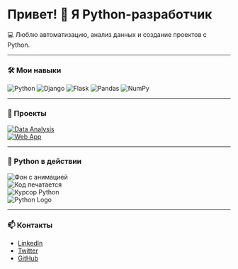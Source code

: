# Привет! 👋 Я Python-разработчик

💻 Люблю автоматизацию, анализ данных и создание проектов с Python.  

---

### 🛠 Мои навыки
![Python](https://img.shields.io/badge/Python-🐍-3776AB?style=for-the-badge) 
![Django](https://img.shields.io/badge/Django-092E20?style=for-the-badge) 
![Flask](https://img.shields.io/badge/Flask-000000?style=for-the-badge) 
![Pandas](https://img.shields.io/badge/Pandas-150458?style=for-the-badge) 
![NumPy](https://img.shields.io/badge/NumPy-013243?style=for-the-badge)  

---

### 🚀 Проекты
[![Data Analysis](https://img.shields.io/badge/Data-Analysis-blue?style=for-the-badge)](https://github.com/username/project1)  
[![Web App](https://img.shields.io/badge/Web-App-green?style=for-the-badge)](https://github.com/username/project2)  

---

### 🎨 Python в действии
![Фон с анимацией](https://media.giphy.com/media/13HgwGsXF0aiGY/giphy.gif)  
![Код печатается](https://media.giphy.com/media/l0HlBO7eyXzSZkJri/giphy.gif)  
![Курсор Python](https://media.giphy.com/media/xUPGcguWZHRC2HyBRS/giphy.gif)  
![Python Logo](https://upload.wikimedia.org/wikipedia/commons/c/c3/Python-logo-notext.svg)

---

### 📫 Контакты
- [LinkedIn](https://linkedin.com/in/username)  
- [Twitter](https://twitter.com/username)  
- [GitHub](https://github.com/username)
